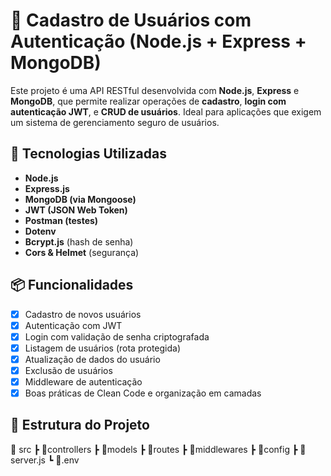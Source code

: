 # 🧾 Cadastro de Usuários com Autenticação (Node.js + Express + MongoDB)
Este projeto é uma API RESTful desenvolvida com **Node.js**, **Express** e **MongoDB**, que permite realizar operações de **cadastro**, **login com autenticação JWT**, e **CRUD de usuários**. Ideal para aplicações que exigem um sistema de gerenciamento seguro de usuários.
## 🚀 Tecnologias Utilizadas
- **Node.js**
- **Express.js**
- **MongoDB (via Mongoose)**
- **JWT (JSON Web Token)**
- **Postman (testes)**
- **Dotenv**
- **Bcrypt.js** (hash de senha)
- **Cors & Helmet** (segurança)
## 📦 Funcionalidades

- [x] Cadastro de novos usuários
- [x] Autenticação com JWT
- [x] Login com validação de senha criptografada
- [x] Listagem de usuários (rota protegida)
- [x] Atualização de dados do usuário
- [x] Exclusão de usuários
- [x] Middleware de autenticação
- [x] Boas práticas de Clean Code e organização em camadas

## 🧠 Estrutura do Projeto
📁 src
┣ 📂controllers
┣ 📂models
┣ 📂routes
┣ 📂middlewares
┣ 📂config
┣ 📜server.js
┗ 📜.env
